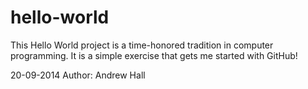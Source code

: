 # hello-world
This Hello World project is a time-honored tradition in computer programming. It is a simple exercise that gets me started with GitHub!

20-09-2014
Author: Andrew Hall
